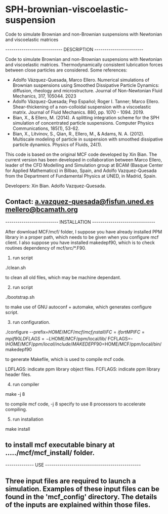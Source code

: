 # SPH-brownian-viscoelastic-suspension
Code to simulate Brownian and non-Brownian suspensions with  Newtonian and viscoelastic matrices

---------------------------- DESCRIPTION ------------------------

 Code to simulate Brownian and non-Brownian suspensions with
 Newtonian and viscoelastic matrices. Thermodynamically consistent
 lubrication forces between close particles are considered.
 Some references:
 - Adolfo  Vázquez-Quesada,  Marco  Ellero.  Numerical  simulations  of
   Brownian suspensions  using Smoothed Dissipative  Particle Dynamics:
   diffusion,  rheology and  microstructure.  Journal of  Non-Newtonian
   Fluid Mechanics, 317, 105044. 2023
 - Adolfo  Vázquez-Quesada;   Pep  Español;  Roger  I.   Tanner;  Marco
   Ellero.  Shear-thickening  of  a  non-colloidal  suspension  with  a
   viscoelastic matrix.  Journal of  Fluid Mechanics.  880, pp.  1070 -
   1094. 2019.
 - Bian, X.,  & Ellero, M.  (2014). A splitting integration  scheme for
   the SPH  simulation of  concentrated particle  suspensions. Computer
   Physics Communications, 185(1), 53-62.
 - Bian,   X.,  Litvinov,   S.,  Qian,   R.,  Ellero,   M.,  &   Adams,
   N. A.  (2012). Multiscale  modeling of  particle in  suspension with
   smoothed dissipative particle dynamics. Physics of Fluids, 24(1).

 This code is  based on the original MCF code  developed by Xin Bian.
 The  current version  has  been developed  in collaboration  between
 Marco Ellero,  leader of the  CFD Modelling and Simulation  group at
 BCAM (Basque Center  for Applied Mathematics) in  Bilbao, Spain, and
 Adolfo Vazquez-Quesada from  the Department of Fundamental Physics
 at UNED, in Madrid, Spain.

 Developers:
     Xin Bian.
     Adolfo Vazquez-Quesada.

 Contact: 
        a.vazquez-quesada@fisfun.uned.es
        mellero@bcamath.org
-----------------------------------------------------------------

-------------------------- INSTALLATION -------------------------------

After download MCF/mcf/ folder,
I suppose you have already installed PPM library
in a proper path,
which needs to be given when you configure mcf client.
I also suppose you have installed makedepf90,
which is to check routines dependency of mcf/src/*.F90.

1) run script
 
  ./clean.sh

to clean all old files, which may be machine dependant.

2) run script

  ./bootstrap.sh

to make use of GNU autoconf + automake,
which generates configure script.

3) run configuration.

./configure --prefix=$HOME/MCF/mcf/mcf_install/ FC=ifort MPIFC=mpif90 LDFLAGS=-L$HOME/MCF/ppm/local/lib/ FCFLAGS=-I$HOME/MCF/ppm/local/include/ MAKEDEPF90=$HOME/MCF/ppm/local/bin/makedepf90

to generate Makefile, which is used to compile mcf code.

LDFLAGS: indicate ppm library object files.
FCFLAGS: indicate ppm library header files.


4) run compiler

  make -j 8

to compile mcf code,
-j 8 specify to use 8 processors to accelerate compiling.

5) run installation

  make install

to install mcf executable binary at ...../mcf/mcf_install/ folder.
-----------------------------------------------------------------

-------------- USE -----------------------------------------------

Three input files are required to launch a simulation. Examples of
these input files can be found in the 'mcf_config' directory. The
details of the inputs are explained within those files.
-------------------------------------------------------------------
